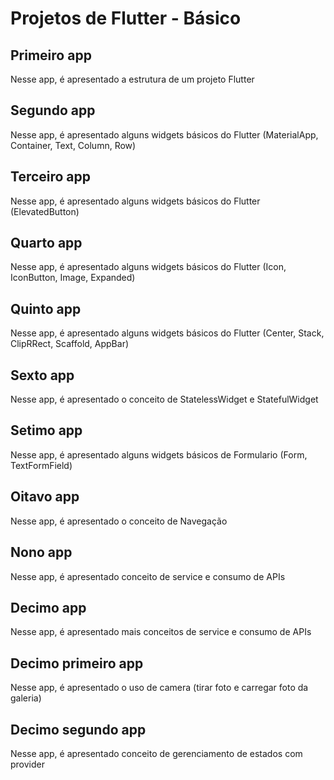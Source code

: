 # Projetos de Flutter - Básico

## Primeiro app

Nesse app, é apresentado a estrutura de um projeto Flutter

## Segundo app

Nesse app, é apresentado alguns widgets básicos do Flutter (MaterialApp, Container, Text, Column, Row)

## Terceiro app

Nesse app, é apresentado alguns widgets básicos do Flutter (ElevatedButton)

## Quarto app

Nesse app, é apresentado alguns widgets básicos do Flutter (Icon, IconButton, Image, Expanded)

## Quinto app

Nesse app, é apresentado alguns widgets básicos do Flutter (Center, Stack, ClipRRect, Scaffold, AppBar)

## Sexto app

Nesse app, é apresentado o conceito de StatelessWidget e StatefulWidget

## Setimo app

Nesse app, é apresentado alguns widgets básicos de Formulario (Form, TextFormField)

## Oitavo app

Nesse app, é apresentado o conceito de Navegação

## Nono app

Nesse app, é apresentado conceito de service e consumo de APIs

## Decimo app

Nesse app, é apresentado mais conceitos de service e consumo de APIs

## Decimo primeiro app

Nesse app, é apresentado o uso de camera (tirar foto e carregar foto da galeria)

## Decimo segundo app

Nesse app, é apresentado conceito de gerenciamento de estados com provider
